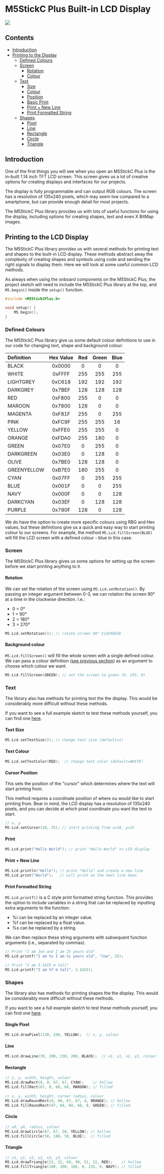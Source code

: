 # M5StickC Plus Built-in LCD Display

![](images/Thumbnail_M5Stick_LCD.png)

## Contents

- [Introduction](#introduction)
- [Printing to the Display](#printing-to-the-lcd-display)
    - [Defined Colours](#defined-colours)
    - [Screen](#screen)
        - [Rotation](#rotation)
        - [Colour](#background-colour)
    - [Text](#text)
        - [Size](#text-size)
        - [Colour](#text-colour)
        - [Position](#cursor-position)
        - [Basic Print](#print)
        - [Print + New Line](#print--new-line)
        - [Print Formatted String](#print-formatted-string)
    - [Shapes](#shapes)
        - [Pixel](#single-pixel)
        - [Line](#line)
        - [Rectangle](#rectangle)
        - [Circle](#circle)
        - [Triangle](#triangle)

## Introduction
One of the first things you will see when you open an M5StickC Plus is the in-built 1.14 inch TFT LCD screen. This screen gives us a lot of creative options for creating displays and interfaces for our projects.

The display is fully programmable and can output RGB colours. The screen has a resolution of 135x240 pixels, which may seem low compared to a smartphone, but can provide enough detail for most projects.

The M5StickC Plus library provides us with lots of useful functions for using the display, including options for creating shapes, text and even X BitMap images.


## Printing to the LCD Display
The M5StickC Plus library provides us with several methods for printing text and shapes to the built-in LCD display. These methods abstract away the complexity of creating shapes and symbols using code and sending the right signals to  display them. Here we will look at some useful common LCD methods.

As always when using the onboard components on the M5StickC Plus, the project sketch will need to include the M5StickC Plus library at the top, and <code>M5.begin()</code> inside the <code>setup()</code> function.

``` cpp
#include <M5StickCPlus.h>

void setup() {
    M5.begin();
}
```

### Defined Colours
The M5StickC Plus library give us some default colour definitions to use in our code for changing text, shape and background colour:

| Definition  | Hex Value | Red | Green | Blue | 
| :---------- | :-------: | :-: | :---: | :--: | 
| BLACK       | 0x0000    | 0   | 0     | 0    |
| WHITE       | 0xFFFF    | 255 | 255   | 255  |
| LIGHTGREY   | 0xC618    | 192 | 192   | 192  |
| DARKGREY    | 0x7BEF    | 128 | 128   | 128  |
| RED         | 0xF800    | 255 | 0     | 0    |
| MAROON      | 0x7800    | 128 | 0     | 0    |
| MAGENTA     | 0xF81F    | 255 | 0     | 255  |
| PINK        | 0xFC9F    | 255 | 255   | 16   |
| YELLOW      | 0xFFE0    | 255 | 255   | 0    |
| ORANGE      | 0xFDA0    | 255 | 180   | 0    |
| GREEN       | 0x07E0    | 0   | 255   | 0    |
| DARKGREEN   | 0x03E0    | 0   | 128   | 0    |
| OLIVE       | 0x7BE0    | 128 | 128   | 0    |
| GREENYELLOW | 0xB7E0    | 180 | 255   | 0    |
| CYAN        | 0x07FF    | 0   | 255   | 255  |
| BLUE        | 0x001F    | 0   | 0     | 255  |
| NAVY        | 0x000F    | 0   | 0     | 128  |
| DARKCYAN    | 0x03EF    | 0   | 128   | 128  |
| PURPLE      | 0x780F    | 128 | 0     | 128  |

We do have the option to create more specific colours using RBG and Hex values, but these definitions give us a quick and easy way to start printing colour to our screens. For example, the method <code>M5.Lcd.fillScreen(BLUE)</code> will fill the LCD screen with a defined colour - blue in this case.

### Screen
The M5StickC Plus library gives us some options for setting up the screen before we start printing anything to it.

#### Rotation
We can set the rotation of the screen using <code>M5.Lcd.setRotation()</code>. By passing an integer argument between 0-3, we can rotation the screen 90° at a time in the clockwise direction. I.e.:

- 0 = 0°
- 1 = 90°
- 2 = 180°
- 3 = 270°

``` cpp
M5.Lcd.setRotation(1); // rotate screen 90° CLOCKWISE
```

#### Background colour
<code>M5.Lcd.fillScreen()</code> will fill the whole screen with a single defined colour. We can pass a colour definition ([see previous section](#defined-colours)) as an argument to choose which colour we want.

``` cpp
M5.Lcd.fillScreen(GREEN); // set the screen to green (0, 255, 0)
```

### Text
The library also has methods for printing text the the display. This would be considerably more difficult without these methods. 

If you want to see a full example sketch to test these methods yourself, you can find one [here](M5_LCD_Text/M5_LCD_Text.ino).

#### Text Size
``` cpp
M5.Lcd.setTextSize(2); // change text size (default=1)
```

#### Text Colour
``` cpp
M5.Lcd.setTextColor(RED);  // change text color (default=WHITE)
```

#### Cursor Position
This sets the position of the "cursor" which determines where the text will start printing from. 

This method requires a coordinate position of where ou would like to start printing from. Bear in mind, the LCD display has a resolution of 135x240 pixels, and you can decide at which pixel coordinate you want the text to start.

``` cpp
// x, y
M5.Lcd.setCursor(10, 25); // start printing from x=10, y=25
```

#### Print
``` cpp
M5.Lcd.print("Hello World"); // print "Hello World" to LCD display
```

#### Print + New Line
``` cpp
M5.Lcd.println("Hello"); // print "Hello" and create a new line
M5.Lcd.print("World");   // will print on the next line down
```

#### Print Formatted String
<code>M5.Lcd.printf()</code> is a C style print formatted string function. This provides the option to include variables in a string that can be replaced by inputting extra arguments to the function.

- %i  can be replaced by an integer value.
- %f can be replaced by a float value.
- %s can be replaced by a string.

We can then replace these string arguments with subsequent function arguments (i.e., separated by commas).

``` cpp
// Print "I am Joe and I am 25 years old"
M5.Lcd.printf("I am %s I am %i years old", "Joe", 25);

// Print "I am 3.1415 m tall"
M5.Lcd.printf("I am %f m tall", 3.1415);
```
### Shapes
The library also has methods for printing shapes the the display. This would be considerably more difficult without these methods. 

If you want to see a full example sketch to test these methods yourself, you can find one [here](M5_LCD_Shapes/M5_LCD_Shapes.ino).

#### Single Pixel
``` cpp
M5.Lcd.drawPixel(130, 240, YELLOW);  // x, y, colour
```

#### Line
``` cpp
M5.Lcd.drawLine(30, 200, 130, 200, BLACK);  // x1, y1, x2, y2, colour
```

#### Rectangle
``` cpp
// x, y, width, height, colour
M5.Lcd.drawRect(0, 0, 67, 67, CYAN);    // hollow
M5.Lcd.fillRect(67, 0, 68, 68, MAROON); // filled
​
// x, y, width, height, corner radius, colour
M5.Lcd.drawRoundRect(0, 68, 67, 67, 4, ORANGE); // hollow
M5.Lcd.fillRoundRect(67, 68, 68, 68, 8, GREEN); // filled
```

#### Circle
``` cpp
// x0, y0, radius, colour
M5.Lcd.drawCircle(67, 67, 50, YELLOW); // hollow
M5.Lcd.fillCircle(50, 180, 50, BLUE);  // filled
```

#### Triangle
``` cpp
// x1, y1, x2, y2, x3, y3, colour
M5.Lcd.drawTriangle(22, 22, 69, 98, 51, 22, RED);    // hollow
M5.Lcd.fillTriangle(100, 100, 100, 0, 135, 0, NAVY); // filled
```
